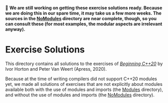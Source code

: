 :construction: **We are still working on getting these exercise solutions ready. Because we are doing this in our spare time, it may take us a few more weeks. The sources in the [NoModules](NoModules) directory are near complete, though, so you can consult these (for most examples, the modular aspects are irrelevant anyway).**

# Exercise Solutions

This directory contains all solutions to the exercises of
[*Beginning C++20*](https://www.apress.com/9781484258835) by Ivor Horton and Peter Van Weert (Apress, 2020).

Because at the time of writing compilers did not support C++20 modules yet, 
we made all solutions of exercises that are not explicitly about modules 
available both with the use of modules and imports (the [Modules](Modules) directory),
and without the use of modules and imports (the [NoModules](NoModules) directory).
